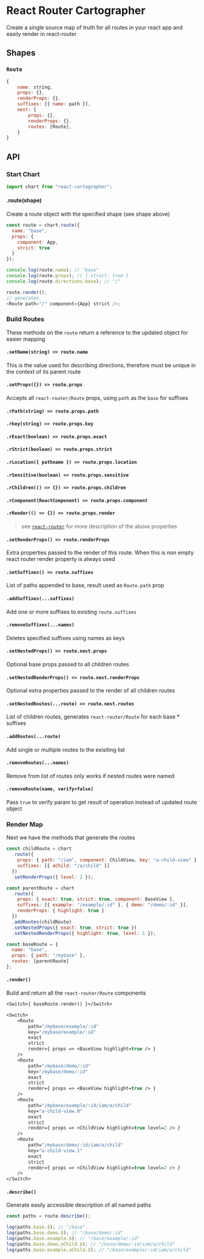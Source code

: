 # React Router Cartographer

Create a single source map of truth for all routes in your react app and easily render in react-router

## Shapes

### `Route`

```js
{
    name: string,
    props: {},
    renderProps: {},
    suffixes: [{ name: path }],
    nest: {
        props: {},
        renderProps: {},
        routes: [Route],
    }
}
```

## API

### Start Chart

```js
import chart from "react-cartographer";
```

#### .route(shape)

Create a route object with the specified shape (see shape above)

```js
const route = chart.route({
  name: "base",
  props: {
    component: App,
    strict: true
  }
});

console.log(route.name); // "base"
console.log(route.props); // { strict: true }
console.log(route.directions.base); // "/"

route.render();
// generates
<Route path="/" component={App} strict />;
```

### Build Routes

These methods on the `route` return a reference to the updated object for easier mapping

#### `.setName(string) => route.name`

This is the value used for describing directions, therefore must be unique in the context of its parent route

#### `.setProps({}) => route.props`

Accepts all `react-router/Route` props, using `path` as the `base` for suffixes

#### `.rPath(string) => route.props.path`

#### `.rkey(string) => route.props.key`

#### `.rExact(boolean) => route.props.exact`

#### `.rStrict(boolean) => route.props.strict`

#### `.rLocation({ pathname }) => route.props.location`

#### `.rSensitive(boolean) => route.props.sensitive`

#### `.rChildren(() => {}) => route.props.children`

#### `.rComponent(ReactComponent) => route.props.component`

#### `.rRender(() => {}) => route.props.render`

> see [`react-router`](https://reacttraining.com/react-router/web/api/Route/component) for more description of the above properties

#### `.setRenderProps() => route.renderProps`

Extra properties passed to the render of this route. When this is non empty react router render property is always used

#### `.setSuffixes() => route.suffixes`

List of paths appended to base, result used as `Route.path` prop

#### `.addSuffixes(...suffixes)`

Add one or more suffixes to existing `route.suffixes`

#### `.removeSuffixes(...names)`

Deletes specified suffixes using names as keys

#### `.setNestedProps() => route.nest.props`

Optional base props passed to all children routes

#### `.setNestedRenderProps() => route.nest.renderProps`

Optional extra properties passed to the render of all children routes

#### `.setNestedRoutes(...route) => route.nest.routes`

List of children routes, generates `react-router/Route` for each base \* suffixes

#### `.addRoutes(...route)`

Add single or multiple routes to the exisiting list

#### `.removeRoutes(...names)`

Remove from list of routes only works if nested routes were named

#### `.removeRoute(name, verify=false)`

Pass `true` to verify param to get result of operation instead of updated route object

### Render Map

Next we have the methods that generate the routes

```js
const childRoute = chart
  .route({
    props: { path: "/iam", component: ChildView, key: "a-child-view" },
    suffixes: [{ aChild: "/a/child" }]
  })
  .setRenderProps({ level: 2 });

const parentRoute = chart
  .route({
    props: { exact: true, strict: true, component: BaseView },
    suffixes: [{ example: "/example/:id" }, { demo: "/demo/:id" }],
    renderProps: { highlight: true }
  })
  .addRoutes(childRoute)
  .setNestedProps({ exact: true, strict: true })
  .setNestedRenderProps({ highlight: true, level: 1 });

const baseRoute = {
  name: "base",
  props: { path: "/mybase" },
  routes: [parentRoute]
};
```

#### `.render()`

Build and return all the `react-router/Route` components

```ml
<Switch>{ baseRoute.render() }</Switch>
```

```ml
<Switch>
    <Route
        path="/mybase/example/:id"
        key="/mybase/example/:id"
        exact
        strict
        render={ props => <BaseView highlight=true /> }
    />
    <Route
        path="/mybase/demo/:id"
        key="/mybase/demo/:id"
        exact
        strict
        render={ props => <BaseView highlight=true /> }
    />
    <Route
        path="/mybase/example/:id/iam/a/child"
        key="a-child-view.0"
        exact
        strict
        render={ props => <ChildView highlight=true level=2 /> }
    />
    <Route
        path="/mybase/demo/:id/iam/a/child"
        key="a-child-view.1"
        exact
        strict
        render={ props => <ChildView highlight=true level=2 /> }
    />
</Switch>
```

#### `.describe()`

Generate easily accessible description of all named paths

```js
const paths = route.describe();
```

```js
log(paths.base.$); // "/base"
log(paths.base.demo.$); // "/base/demo/:id"
log(paths.base.example.$); // "/base/example/:id"
log(paths.base.demo.aChild.$); // "/base/demo/:id/iam/a/child"
log(paths.base.example.aChild.$); // "/base/example/:id/iam/a/child"
```
